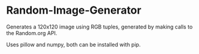 # Random-Image-Generator
Generates a 120x120 image using RGB tuples, generated by making calls to the Random.org API. 

Uses pillow and numpy, both can be installed with pip. 
